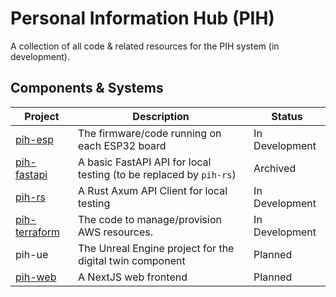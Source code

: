 # Personal Information Hub (PIH)

A collection of all code & related resources for the PIH system (in development).

## Components & Systems

| Project                                                         | Description                                                | Status        |
| ----------------------------------------------------------------- | -------------------------------------------------------- | -------------- |
| [pih-esp](https://github.com/christoff-linde/pih-esp)             | The firmware/code running on each ESP32 board            | In Development |
| [pih-fastapi](https://github.com/christoff-linde/pih-fastapi)     | A basic FastAPI API for local testing (to be replaced by `pih-rs`) | Archived         |
| [pih-rs](https://github.com/christoff-linde/pih-rs)               | A Rust Axum API Client for local testing                 | In Development |
| [pih-terraform](https://github.com/christoff-linde/pih-terraform) | The code to manage/provision AWS resources.              | In Development |
| pih-ue                                                            | The Unreal Engine project for the digital twin component | Planned        |
| [pih-web](https://github.com/christoff-linde/pih-nextjs-web)      | A NextJS web frontend                                    | Planned        |
